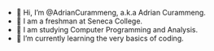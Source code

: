 - 👋 Hi, I’m @AdrianCurammeng, a.k.a Adrian Curammeng.
- 🏫 I am a freshman at Seneca College.
- 👀 I am studying Computer Programming and Analysis.
- 🌱 I’m currently learning the very basics of coding.

<!---
AdrianCurammeng/AdrianCurammeng is a ✨ special ✨ repository because its `README.md` (this file) appears on your GitHub profile.
You can click the Preview link to take a look at your changes.
--->
